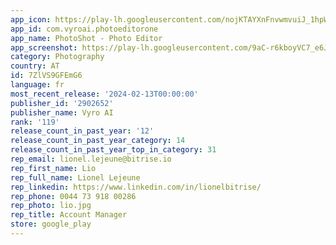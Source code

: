 ```yaml
---
app_icon: https://play-lh.googleusercontent.com/nojKTAYXnFnvwmvuiJ_1hpWEk9B8h3Pgs-_dcMsOq0Yxk4rwrnfKMNeA6Vy8IzdTYCxx
app_id: com.vyroai.photoeditorone
app_name: PhotoShot - Photo Editor
app_screenshot: https://play-lh.googleusercontent.com/9aC-r6kboyVC7_e6JJ_WvNSKVooVapVCTGFDvatIraTbEtFk3b8EmbngNy66GWwqGCU
category: Photography
country: AT
id: 7ZlVS9GFEmG6
language: fr
most_recent_release: '2024-02-13T00:00:00'
publisher_id: '2902652'
publisher_name: Vyro AI
rank: '119'
release_count_in_past_year: '12'
release_count_in_past_year_category: 14
release_count_in_past_year_top_in_category: 31
rep_email: lionel.lejeune@bitrise.io
rep_first_name: Lio
rep_full_name: Lionel Lejeune
rep_linkedin: https://www.linkedin.com/in/lionelbitrise/
rep_phone: 0044 73 918 00286
rep_photo: lio.jpg
rep_title: Account Manager
store: google_play
---
```

